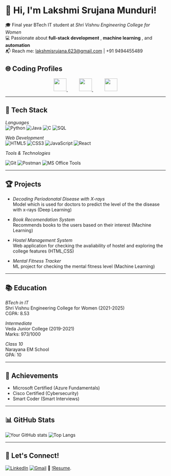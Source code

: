 # 👋 Hi, I'm Lakshmi Srujana Munduri!

🎓 Final year BTech IT student at *Shri Vishnu Engineering College for Women*  
💻 Passionate about **full-stack development** , **machine learning** , and **automation**  
📬 Reach me: lakshmisrujana.623@gmail.com | +91 9494455489  

## 🌐 Coding Profiles

<p align="center">
  <a href="https://leetcode.com/u/21b01a12b7/" target="_blank" style="margin-right: 20px;">
    <img src="https://img.shields.io/badge/LeetCode-000000?style=for-the-badge&logo=leetcode&logoColor=yellow" height="40" />
  </a>
  &nbsp;&nbsp;&nbsp;
  <a href="https://www.codechef.com/users/srujana_12b7" target="_blank" style="margin-right: 20px;">
    <img src="https://img.shields.io/badge/CodeChef-5B4638?style=for-the-badge&logo=codechef&logoColor=white" height="40" />
  </a>
  &nbsp;&nbsp;&nbsp;
  <a href="https://www.hackerrank.com/profile/21b01a12b7" target="_blank">
    <img src="https://img.shields.io/badge/HackerRank-2EC866?style=for-the-badge&logo=HackerRank&logoColor=white" height="40" />
  </a>
</p>

---

## 🚀 Tech Stack

*Languages*  
![Python](https://img.shields.io/badge/-Python-black?style=flat-square&logo=python)
![Java](https://img.shields.io/badge/-Java-black?style=flat-square&logo=java)
![C](https://img.shields.io/badge/-C-black?style=flat-square&logo=c)
![SQL](https://img.shields.io/badge/-SQL-black?style=flat-square&logo=mysql)

*Web Development*  
![HTML5](https://img.shields.io/badge/-HTML5-black?style=flat-square&logo=html5)
![CSS3](https://img.shields.io/badge/-CSS3-black?style=flat-square&logo=css3)
![JavaScript](https://img.shields.io/badge/-JavaScript-black?style=flat-square&logo=javascript)
![React](https://img.shields.io/badge/-React-black?style=flat-square&logo=react)

*Tools & Technologies*  

![Git](https://img.shields.io/badge/-Git-black?style=flat-square&logo=git)
![Postman](https://img.shields.io/badge/-Postman-black?style=flat-square&logo=postman)
![MS Office Tools](https://img.shields.io/badge/MS_Office-D83B01?style=for-the-badge&logo=microsoft-office&logoColor=white)


---

## 🏆 Projects

- *Decoding Periodonatal Disease with X-rays*   
  Model which is used for doctors to predict the level of the the disease with x-rays (Deep Learning)


- *Book Recomendation System*   
  Recommends books to the users based on their interest (Machine Learning)


- *Hostel Management System*  
  Web application for checking the avaliability of hostel and exploring the college features (HTML,CSS)


- *Mental Fitness Tracker*   
  ML project for checking the mental fitness level (Machine Learning)

---

## 📚 Education

*BTech in IT*  
Shri Vishnu Engineering College for Women (2021-2025)  
CGPA: 8.53

*Intermediate*  
Veda Junior College (2019-2021)  
Marks: 973/1000

*Class 10*  
Narayana EM School  
GPA: 10

---

## 🏅 Achievements


- Microsoft Certified (Azure Fundamentals)
- Cisco Certified (Cybersecurity)
- Smart Coder (Smart Interviews)
  

---

## 📊 GitHub Stats

![Your GitHub stats](https://github-readme-stats.vercel.app/api?username=Lakshmi-Srujana-Munduri&show_icons=true&theme=radical)
![Top Langs](https://github-readme-stats.vercel.app/api/top-langs/?username=Lakshmi-Srujana-Munduri&layout=compact&theme=radical)

---

## 🤝 Let's Connect!

[![LinkedIn](https://img.shields.io/badge/LinkedIn-0077B5?style=for-the-badge&logo=linkedin&logoColor=white)]([YOUR_LINKEDIN_LINK](https://www.linkedin.com/in/lakshmi-srujana-munduri-b28683250/))
[![Gmail](https://img.shields.io/badge/Gmail-D14836?style=for-the-badge&logo=gmail&logoColor=white)](mailto:lakshmisrujana.623@gmail.com)
💼 [!Resume](https://drive.google.com/file/d/1AdFqnu9ppPo33YnEP_l1QsodFgVy4MCr/view?usp=drive_link).
